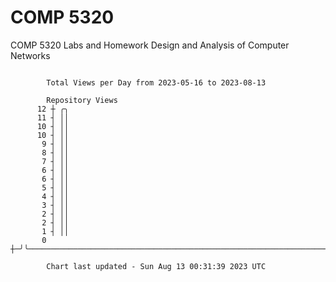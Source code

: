 # COMP 5320
COMP 5320 Labs and Homework 
Design and Analysis of Computer Networks

```

        Total Views per Day from 2023-05-16 to 2023-08-13

        Repository Views
      12 ┼ ╭╮
      11 ┤ ││
      10 ┤ ││
      10 ┤ ││
       9 ┤ ││
       8 ┤ ││
       7 ┤ ││
       6 ┤ ││
       6 ┤ ││
       5 ┤ ││
       4 ┤ ││
       3 ┤ ││
       2 ┤ ││
       2 ┤ ││
       1 ┤ ││
       0 ┼─╯╰──────────────────────────────────────────────────────────────────────────────────────

        Chart last updated - Sun Aug 13 00:31:39 2023 UTC
        
```
